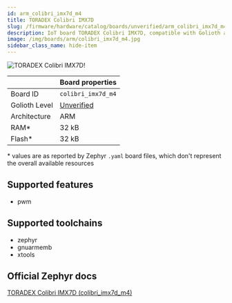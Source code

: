 ```yaml
---
id: arm_colibri_imx7d_m4
title: TORADEX Colibri IMX7D
slug: /firmware/hardware/catalog/boards/unverified/arm_colibri_imx7d_m4
description: IoT board TORADEX Colibri IMX7D, compatible with Golioth at unverified level.
image: /img/boards/arm/colibri_imx7d_m4.jpg
sidebar_class_name: hide-item
---
```


[//]: # (This is an auto-generated file, do not edit! Changes to it will be lost upon re-generation)

![TORADEX Colibri IMX7D!](/img/boards/arm/colibri_imx7d_m4.jpg "TORADEX Colibri IMX7D")

|                | Board properties     |
| -------------  | -------------------- |
| Board ID       | `colibri_imx7d_m4` |
| Golioth Level  | [Unverified](/firmware/hardware#unverified-boards) |
| Architecture   | ARM |
| RAM*           | 32 kB |
| Flash*         | 32 kB |

\* values are as reported by Zephyr `.yaml` board files, which don't represent the overall available resources



## Supported features

* pwm

## Supported toolchains

* zephyr
* gnuarmemb
* xtools

## Official Zephyr docs

[TORADEX Colibri IMX7D (colibri_imx7d_m4)](https://docs.zephyrproject.org/latest/boards/arm/colibri_imx7d_m4/doc/index.html)
